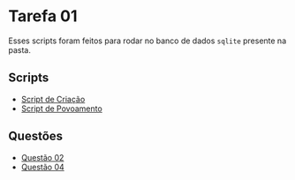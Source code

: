 # Tarefa 01

Esses scripts foram feitos para rodar no banco de dados `sqlite` presente na pasta.

## Scripts

- [Script de Criação](tarefao01-create.sql)
- [Script de Povoamento](tarefa01-create.sql)

## Questões

- [Questão 02](tarefa01-q2.sql)
- [Questão 04](tarefa01-q4.sql)

